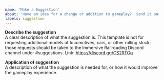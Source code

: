 ```yaml
---
name: 'Make a Suggestion'
about: 'Have an idea for a change or addition to gameplay?  Send it our way!'
labels: suggestion
---
```


**Describe the suggestion**  
A clear description of what the suggestion is. This template is not for requesting additional models of locomotives, cars, or other rolling stock; those requests should be taken to the Immersive Railroading Discord channel under #suggestions. 
Link: https://discord.gg/CS2RTGq

**Application of suggestion**  
A description of what the suggestion is needed for, or how it would improve the gameplay experience.
